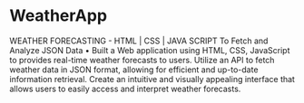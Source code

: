 # WeatherApp

WEATHER FORECASTING -  HTML | CSS | JAVA SCRIPT To Fetch and Analyze JSON Data
• Built a Web application using HTML, CSS, JavaScript to provides real-time weather forecasts to users. Utilize an API to fetch weather data in JSON format, allowing for efficient and up-to-date information retrieval. Create an intuitive and visually appealing interface that allows users to easily access and interpret weather forecasts.
